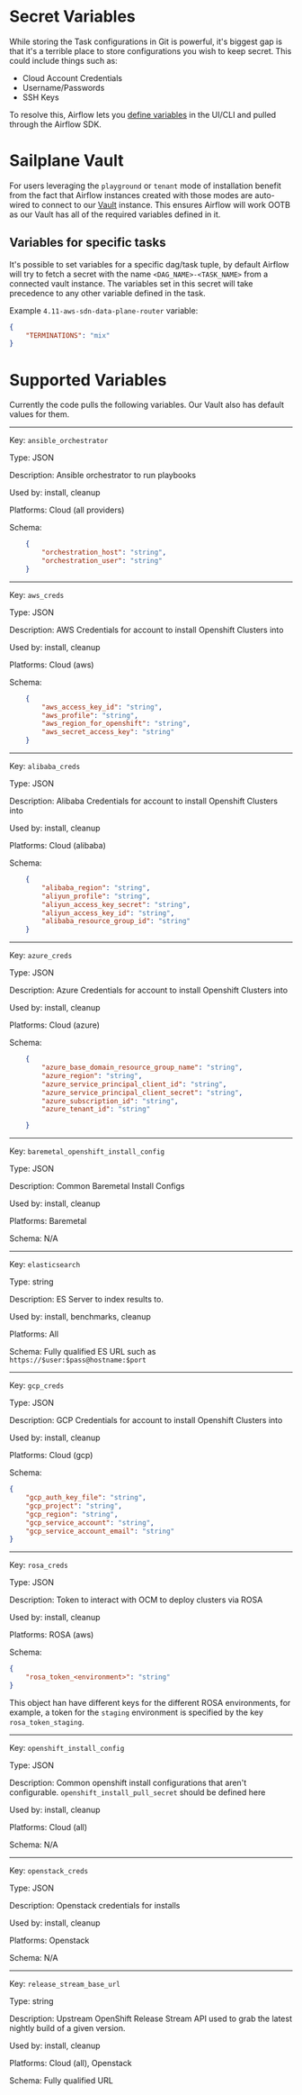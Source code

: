 # Secret Variables

While storing the Task configurations in Git is powerful, it's biggest gap is that it's a terrible place to store configurations you wish to keep secret. This could include things such as:

* Cloud Account Credentials
* Username/Passwords
* SSH Keys

To resolve this, Airflow lets you [define variables](https://airflow.apache.org/docs/apache-airflow/stable/howto/variable.html) in the UI/CLI and pulled through the Airflow SDK. 



# Sailplane Vault

For users leveraging the `playground` or `tenant` mode of installation benefit from the fact that Airflow instances created with those modes are auto-wired to connect to our [Vault](https://www.vaultproject.io/) instance. This ensures Airflow will work OOTB as our Vault has all of the required variables defined in it. 

## Variables for specific tasks

It's possible to set variables for a specific dag/task tuple, by default Airflow will try to fetch a secret with the name `<DAG_NAME>-<TASK_NAME>` from a connected vault instance. The variables set in this secret will take precedence to any other variable defined in the task.

Example `4.11-aws-sdn-data-plane-router` variable:

```json
{
    "TERMINATIONS": "mix"
}
```


# Supported Variables

Currently the code pulls the following variables. Our Vault also has default values for them. 

---
Key: `ansible_orchestrator`

Type: JSON

Description: Ansible orchestrator to run playbooks

Used by: install, cleanup 

Platforms: Cloud (all providers)

Schema:

```json
    {
        "orchestration_host": "string",
        "orchestration_user": "string"
    }
```

---
Key: `aws_creds`

Type: JSON

Description: AWS Credentials for account to install Openshift Clusters into

Used by: install, cleanup 

Platforms: Cloud (aws)

Schema:

```json
    { 
        "aws_access_key_id": "string",
        "aws_profile": "string",
        "aws_region_for_openshift": "string",
        "aws_secret_access_key": "string" 
    }
```

---
Key: `alibaba_creds`

Type: JSON

Description: Alibaba Credentials for account to install Openshift Clusters into

Used by: install, cleanup 

Platforms: Cloud (alibaba)

Schema:

```json
    { 
        "alibaba_region": "string",
        "aliyun_profile": "string",
        "aliyun_access_key_secret": "string",
        "aliyun_access_key_id": "string",
        "alibaba_resource_group_id": "string"
    }
```


---
Key: `azure_creds`

Type: JSON

Description: Azure Credentials for account to install Openshift Clusters into

Used by: install, cleanup 

Platforms: Cloud (azure)

Schema:

```json
    { 
        "azure_base_domain_resource_group_name": "string",
        "azure_region": "string",
        "azure_service_principal_client_id": "string",
        "azure_service_principal_client_secret": "string",
        "azure_subscription_id": "string",
        "azure_tenant_id": "string"

    }
```

---
Key: `baremetal_openshift_install_config`

Type: JSON

Description: Common Baremetal Install Configs

Used by: install, cleanup 

Platforms: Baremetal

Schema: N/A

---
Key: `elasticsearch`

Type: string

Description: ES Server to index results to. 

Used by: install, benchmarks, cleanup

Platforms: All

Schema: Fully qualified ES URL such as `https://$user:$pass@hostname:$port`

---
Key: `gcp_creds`

Type: JSON

Description: GCP Credentials for account to install Openshift Clusters into

Used by: install, cleanup

Platforms: Cloud (gcp)

Schema:

```json
{
    "gcp_auth_key_file": "string",
    "gcp_project": "string",
    "gcp_region": "string",
    "gcp_service_account": "string",
    "gcp_service_account_email": "string"
}

```

---
Key: `rosa_creds`

Type: JSON

Description: Token to interact with OCM to deploy clusters via ROSA

Used by: install, cleanup

Platforms: ROSA (aws)

Schema:

```json
{
    "rosa_token_<environment>": "string"
}
```

This object han have different keys for the different ROSA environments, for example, a token for the `staging` environment is specified by the key `rosa_token_staging`.

---
Key: `openshift_install_config`

Type: JSON

Description: Common openshift install configurations that aren't configurable. `openshift_install_pull_secret` should be defined here

Used by: install, cleanup

Platforms: Cloud (all)

Schema: N/A


---
Key: `openstack_creds`

Type: JSON

Description: Openstack credentials for installs

Used by: install, cleanup

Platforms: Openstack

Schema: N/A

---
Key: `release_stream_base_url`

Type: string

Description: Upstream OpenShift Release Stream API used to grab the latest nightly build of a given version. 

Used by: install, cleanup

Platforms: Cloud (all), Openstack

Schema: Fully qualified URL

